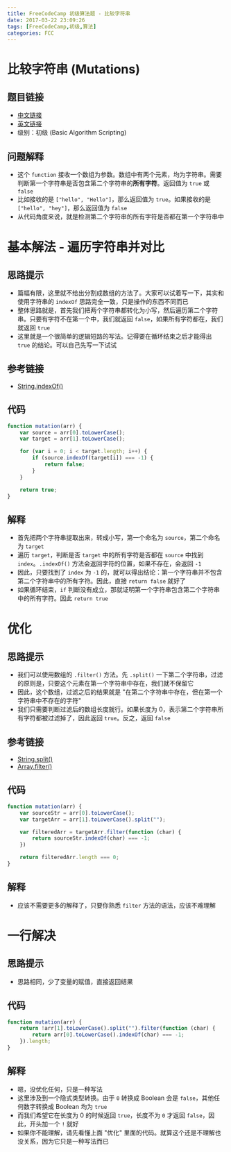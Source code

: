 ```yaml
---
title: FreeCodeCamp 初级算法题 - 比较字符串
date: 2017-03-22 23:09:26
tags: [FreeCodeCamp,初级,算法]
categories: FCC
---
```

# 比较字符串 (Mutations)
## 题目链接
- [中文链接](https://www.freecodecamp.cn/challenges/mutations)
- [英文链接](https://www.freecodecamp.com/challenges/mutations)
- 级别：初级 (Basic Algorithm Scripting)

## 问题解释
- 这个 `function` 接收一个数组为参数。数组中有两个元素，均为字符串。需要判断第一个字符串是否包含第二个字符串的**所有字符**。返回值为 `true` 或 `false`
- 比如接收的是 `["hello", "Hello"]`，那么返回值为 `true`。如果接收的是 `["hello", "hey"]`，那么返回值为 `false`
- 从代码角度来说，就是检测第二个字符串的所有字符是否都在第一个字符串中
<!-- more -->

# 基本解法 - 遍历字符串并对比
## 思路提示
- 篇幅有限，这里就不给出分割成数组的方法了。大家可以试着写一下，其实和使用字符串的 `indexOf` 思路完全一致，只是操作的东西不同而已
- 整体思路就是，首先我们把两个字符串都转化为小写，然后遍历第二个字符串。只要有字符不在第一个中，我们就返回 `false`，如果所有字符都在，我们就返回 `true`
- 这里就是一个很简单的逻辑短路的写法。记得要在循环结束之后才能得出 `true` 的结论。可以自己先写一下试试

## 参考链接
- [String.indexOf()](https://developer.mozilla.org/zh-CN/docs/Web/JavaScript/Reference/Global_Objects/String/split)

## 代码
```js
function mutation(arr) {
    var source = arr[0].toLowerCase();
    var target = arr[1].toLowerCase();

    for (var i = 0; i < target.length; i++) {
        if (source.indexOf(target[i]) === -1) {
            return false;
        }
    }

    return true;
}
```

## 解释
- 首先把两个字符串提取出来，转成小写，第一个命名为 `source`，第二个命名为 `target`
- 遍历 `target`，判断是否 `target` 中的所有字符是否都在 `source` 中找到 `index`。`.indexOf()` 方法会返回字符的位置，如果不存在，会返回 `-1`
- 因此，只要找到了 `index` 为 `-1` 的，就可以得出结论：第一个字符串并不包含第二个字符串中的所有字符。因此，直接 `return false` 就好了
- 如果循环结束，`if` 判断没有成立，那就证明第一个字符串包含第二个字符串中的所有字符。因此 `return true`

# 优化
## 思路提示
- 我们可以使用数组的 `.filter()` 方法。先 `.split()` 一下第二个字符串，过滤的原则是，只要这个元素在第一个字符串中存在，我们就不保留它
- 因此，这个数组，过滤之后的结果就是 "在第二个字符串中存在，但在第一个字符串中不存在的字符"
- 我们只需要判断过滤后的数组长度就行。如果长度为 0，表示第二个字符串所有字符都被过滤掉了，因此返回 `true`。反之，返回 `false`

## 参考链接
- [String.split()](https://developer.mozilla.org/zh-CN/docs/Web/JavaScript/Reference/Global_Objects/String/split)
- [Array.filter()](https://developer.mozilla.org/zh-CN/docs/Web/JavaScript/Reference/Global_Objects/Array/filter)

## 代码
```js
function mutation(arr) {
    var sourceStr = arr[0].toLowerCase();
    var targetArr = arr[1].toLowerCase().split("");

    var filteredArr = targetArr.filter(function (char) {
        return sourceStr.indexOf(char) === -1;
    })

    return filteredArr.length === 0;
} 
```

## 解释
- 应该不需要更多的解释了，只要你熟悉 `filter` 方法的语法，应该不难理解

# 一行解决
## 思路提示
- 思路相同，少了变量的赋值，直接返回结果

## 代码
```js
function mutation(arr) {
    return !arr[1].toLowerCase().split("").filter(function (char) {
        return arr[0].toLowerCase().indexOf(char) === -1;
    }).length;
}
```

## 解释
- 嗯，没优化任何，只是一种写法
- 这里涉及到一个隐式类型转换。由于 `0` 转换成 Boolean 会是 `false`，其他任何数字转换成 Boolean 均为 `true`
- 而我们希望它在长度为 0 的时候返回 `true`，长度不为 `0` 才返回 `false`，因此，开头加一个 `!` 就好
- 如果你不能理解，请先看懂上面 "优化" 里面的代码。就算这个还是不理解也没关系，因为它只是一种写法而已
